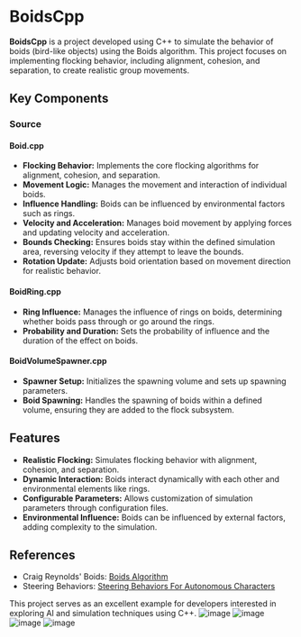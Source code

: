 # BoidsCpp

**BoidsCpp** is a project developed using C++ to simulate the behavior of boids (bird-like objects) using the Boids algorithm. This project focuses on implementing flocking behavior, including alignment, cohesion, and separation, to create realistic group movements.

## Key Components

### Source

#### Boid.cpp
- **Flocking Behavior:** Implements the core flocking algorithms for alignment, cohesion, and separation.
- **Movement Logic:** Manages the movement and interaction of individual boids.
- **Influence Handling:** Boids can be influenced by environmental factors such as rings.
- **Velocity and Acceleration:** Manages boid movement by applying forces and updating velocity and acceleration.
- **Bounds Checking:** Ensures boids stay within the defined simulation area, reversing velocity if they attempt to leave the bounds.
- **Rotation Update:** Adjusts boid orientation based on movement direction for realistic behavior.

#### BoidRing.cpp
- **Ring Influence:** Manages the influence of rings on boids, determining whether boids pass through or go around the rings.
- **Probability and Duration:** Sets the probability of influence and the duration of the effect on boids.

#### BoidVolumeSpawner.cpp
- **Spawner Setup:** Initializes the spawning volume and sets up spawning parameters.
- **Boid Spawning:** Handles the spawning of boids within a defined volume, ensuring they are added to the flock subsystem.

## Features

- **Realistic Flocking:** Simulates flocking behavior with alignment, cohesion, and separation.
- **Dynamic Interaction:** Boids interact dynamically with each other and environmental elements like rings.
- **Configurable Parameters:** Allows customization of simulation parameters through configuration files.
- **Environmental Influence:** Boids can be influenced by external factors, adding complexity to the simulation.

## References
- Craig Reynolds' Boids: [Boids Algorithm](https://www.red3d.com/cwr/boids/)
- Steering Behaviors: [Steering Behaviors For Autonomous Characters](https://www.red3d.com/cwr/steer/gdc99/)

This project serves as an excellent example for developers interested in exploring AI and simulation techniques using C++.
![image](https://github.com/khaled71612000/BoidsCpp/assets/59780800/5ff6f549-8c8e-470d-918d-90dbfa3d03b3)
![image](https://github.com/khaled71612000/BoidsCpp/assets/59780800/a1cf2645-6f31-45e0-bfef-9e69aa942d4a)
![image](https://github.com/khaled71612000/BoidsCpp/assets/59780800/dd67af29-e111-4c67-8b7f-2e8b4a3cc908)
![image](https://github.com/khaled71612000/BoidsCpp/assets/59780800/7af14b98-7cc8-4631-be4c-fa87049b2fb8)

